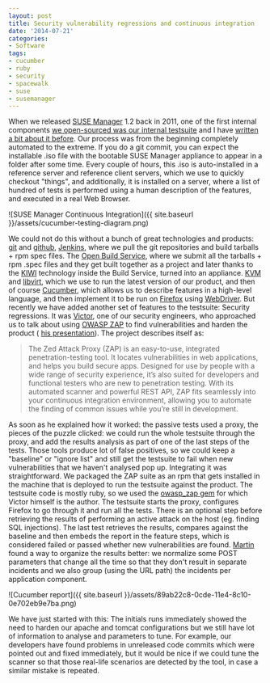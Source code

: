 ```yaml
---
layout: post
title: Security vulnerability regressions and continuous integration
date: '2014-07-21'
categories:
- Software
tags:
- cucumber
- ruby
- security
- spacewalk
- suse
- susemanager
---
```


When we released [SUSE Manager](https://www.suse.com/products/suse-manager/) 1.2 back in 2011, one of the first internal components [we open-sourced&nbsp;was our internal testsuite](http://www.redhat.com/archives/spacewalk-devel/2011-January/003213.html)&nbsp;and I have [written a bit about it before](http://duncan.mac-vicar.com/2012/05/04/suse-manager-a-year-later-retrospective-ii-backstage/). Our process was from the beginning completely automated to the extreme. If you do a git commit, you can expect the installable .iso file with the bootable SUSE Manager appliance to appear in a folder after some time. Every couple of hours, this .iso is auto-installed in a reference server and reference client servers, which we use to quickly checkout "things", and additionally, it is installed on a server, where a list of hundred of tests is performed using a human description of the features, and executed in a real Web Browser.

![SUSE Manager Continuous Integration]({{ site.baseurl }}/assets/cucumber-testing-diagram.png)

We could not do this without a bunch of great technologies and products: [git](http://git-scm.com) and [github](http://github.com), [Jenkins](http://jenkins-ci.org/), where we pull the git repositories and build tarballs + rpm spec files. The [Open Build Service](http://openbuildservice.org), where we submit all the tarballs + rpm .spec files and they get built together as a project and later thanks to the [KIWI](http://doc.opensuse.org/projects/kiwi/doc/) technology inside the Build Service, turned into an appliance. [KVM](http://www.linux-kvm.org/page/Main_Page) and [libvirt](http://libvirt.org/), which we use to run the latest version of our product, and then of course [Cucumber](http://cukes.info), which allows us to describe features in a high-level language, and then implement it to be run on [Firefox](http://www.mozilla.org) using [WebDriver](http://docs.seleniumhq.org/projects/webdriver/). But recently we have added another set of features to the testsuite: Security regressions. It was [Victor](https://github.com/vpereira), one of our security engineers, who approached us to talk about using [OWASP ZAP](https://www.owasp.org/index.php/OWASP_Zed_Attack_Proxy_Project) to find vulnerabilities and harden the product ( [his presentation](https://speakerdeck.com/vpereira/security-regression-tests-with-zap-proxy)). The project describes itself as:

> The Zed Attack Proxy (ZAP) is an easy-to-use, integrated penetration-testing tool. It locates vulnerabilities in web applications, and helps&nbsp;you build secure apps. Designed for use by people with a wide range of security experience, it’s also suited for developers and functional&nbsp;testers who are new to penetration testing. With its automated scanner&nbsp;and powerful REST API, ZAP fits seamlessly into your continuous&nbsp;integration environment, allowing you to automate the finding of&nbsp;common issues while you’re still in development.

As soon as he explained how it worked: the passive tests used a proxy, the pieces of the puzzle clicked: we could run the whole testsuite through the proxy, and add the results analysis as part of one of the last steps of the tests. Those tools produce lot of false positives, so we could keep a "baseline" or "ignore list" and still get the testsuite to fail when new vulnerabilities that we haven't analysed pop up. Integrating it was straightforward. We packaged the ZAP suite as an rpm that gets installed in the machine that is deployed to run the testsuite against the product. The testsuite code is mostly ruby, so we used the [owasp\_zap gem](https://github.com/SUSE/owasp_zap) for which Victor himself is the author. The testsuite starts the proxy, configures Firefox to go through it and run all the tests. There is an optional step before retrieving the results of performing an active attack on the host (eg. finding SQL injections). The last test retrieves the results, compares against the baseline and then embeds the report in the feature steps, which is considered failed or passed whether new vulnerabilities are found. [Martin](https://github.com/mseidl) found a way to organize the results better: we normalize some POST parameters that change all the time so that they don't result in separate incidents and we also group (using the URL path) the incidents per application component.

![Cucumber report]({{ site.baseurl }}/assets/89ab22c8-0cde-11e4-8c10-0e702eb9e7ba.png)

We have just started with this: The initials runs immediately showed the need to harden our apache and tomcat configurations but we still have lot of information to analyse and parameters to tune. For example, our developers have found problems&nbsp;in unreleased code commits which were pointed out and fixed immediately, but it would be nice if we could tune the scanner so that those real-life scenarios are detected by the tool, in case a similar mistake is repeated.

